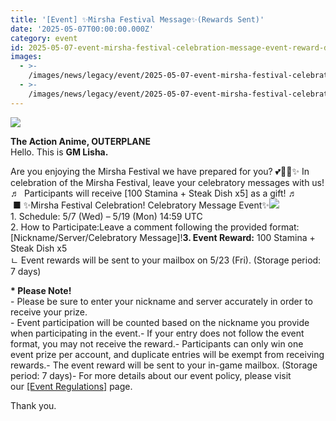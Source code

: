 ```yaml
---
title: '[Event] ✨Mirsha Festival Message✨(Rewards Sent)'
date: '2025-05-07T00:00:00.000Z'
category: event
id: 2025-05-07-event-mirsha-festival-celebration-message-event-reward-distributed
images:
  - >-
    /images/news/legacy/event/2025-05-07-event-mirsha-festival-celebration-message-event-reward-distributed/cd4dacfe1bad4fc8ba3bb7e00bf0fea4.webp
  - >-
    /images/news/legacy/event/2025-05-07-event-mirsha-festival-celebration-message-event-reward-distributed/de726c4cb72e4dae84afc216e90604ea_002.webp
---
```


![](/images/news/legacy/event/2025-05-07-event-mirsha-festival-celebration-message-event-reward-distributed/cd4dacfe1bad4fc8ba3bb7e00bf0fea4.webp)

**The Action Anime, OUTERPLANE**  
Hello. This is **GM Lisha.**  
  
Are you enjoying the Mirsha Festival we have prepared for you? 💕👀💖✨ In celebration of the Mirsha Festival, leave your celebratory messages with us! ♬  Participants will receive \[100 Stamina + Steak Dish x5\] as a gift! ♬  ■ ✨Mirsha Festival Celebration! Celebratory Message Event✨![](/images/news/legacy/event/2025-05-07-event-mirsha-festival-celebration-message-event-reward-distributed/de726c4cb72e4dae84afc216e90604ea_002.webp)  
1\. Schedule: 5/7 (Wed) – 5/19 (Mon) 14:59 UTC  
2\. How to Participate:Leave a comment following the provided format: \[Nickname/Server/Celebratory Message\]!**3\. Event Reward:** 100 Stamina + Steak Dish x5  
ㄴ Event rewards will be sent to your mailbox on 5/23 (Fri). (Storage period: 7 days)  
  
**\* Please Note!**  
\- Please be sure to enter your nickname and server accurately in order to receive your prize.  
\- Event participation will be counted based on the nickname you provide when participating in the event.- If your entry does not follow the event format, you may not receive the reward.- Participants can only win one event prize per account, and duplicate entries will be exempt from receiving rewards.- The event reward will be sent to your in-game mailbox. (Storage period: 7 days)- For more details about our event policy, please visit our [\[Event Regulations\]](https://common.game.onstove.com/terms/index?gameType=MOBILE&termsType=8&langCode=en) page.  
  
Thank you.
